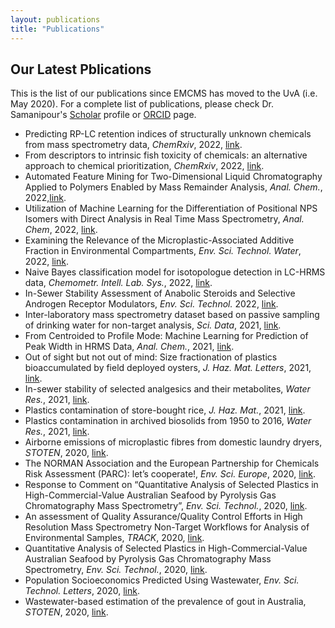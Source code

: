 ```yaml
---
layout: publications
title: "Publications"
---
```


## Our Latest Pblications 

This is the list of our publications since EMCMS has moved to the UvA (i.e. May 2020). For a complete list of publications, please check Dr. Samanipour's [Scholar](https://scholar.google.com/citations?user=q91SSooAAAAJ&hl=en) profile or [ORCID](https://orcid.org/0000-0001-8270-6979) page. 

* Predicting RP-LC retention indices of structurally unknown chemicals from mass spectrometry data, *ChemRxiv*, 2022, [link](https://chemrxiv.org/engage/chemrxiv/article-details/6284b39d708767488a56959d).
* From descriptors to intrinsic fish toxicity of chemicals: an alternative approach to chemical prioritization, *ChemRxiv*, 2022, [link](https://chemrxiv.org/engage/chemrxiv/article-details/62ac9a8004a3a97dec4a2223).
* Automated Feature Mining for Two-Dimensional Liquid Chromatography Applied to Polymers Enabled by Mass Remainder Analysis, *Anal. Chem.*, 2022,[link](https://pubs.acs.org/doi/full/10.1021/acs.analchem.1c05336).
* Utilization of Machine Learning for the Differentiation of Positional NPS Isomers with Direct Analysis in Real Time Mass Spectrometry, *Anal. Chem*, 2022, [link](https://pubs.acs.org/doi/10.1021/acs.analchem.1c04985).
* Examining the Relevance of the Microplastic-Associated Additive Fraction in Environmental Compartments, *Env. Sci. Technol. Water*, 2022, [link](https://pubs.acs.org/doi/10.1021/acsestwater.1c00310).
* Naive Bayes classification model for isotopologue detection in LC-HRMS data, *Chemometr. Intell. Lab. Sys.*, 2022, [link](https://www.sciencedirect.com/science/article/pii/S0169743922000260?via%3Dihub).
* In-Sewer Stability Assessment of Anabolic Steroids and Selective Androgen Receptor Modulators, *Env. Sci. Technol.* 2022, [link](https://pubs.acs.org/doi/10.1021/acs.est.1c03047).
* Inter-laboratory mass spectrometry dataset based on passive sampling of drinking water for non-target analysis, *Sci. Data*, 2021, [link](https://www.nature.com/articles/s41597-021-01002-w).
* From Centroided to Profile Mode: Machine Learning for Prediction of Peak Width in HRMS Data, *Anal. Chem.*, 2021, [link](https://pubs.acs.org/doi/10.1021/acs.analchem.1c03755).
* Out of sight but not out of mind: Size fractionation of plastics bioaccumulated by field deployed oysters, *J. Haz. Mat. Letters*, 2021, [link](https://www.sciencedirect.com/science/article/pii/S2666911021000095?via%3Dihub).
* In-sewer stability of selected analgesics and their metabolites, *Water Res.*, 2021, [link](https://www.sciencedirect.com/science/article/abs/pii/S0043135421008423?via%3Dihub).
* Plastics contamination of store-bought rice, *J. Haz. Mat.*, 2021, [link](https://www.sciencedirect.com/science/article/abs/pii/S0304389421007421).
* Plastics contamination in archived biosolids from 1950 to 2016, *Water Res.*, 2021, [link](https://www.sciencedirect.com/science/article/abs/pii/S0043135421005650?via%3Dihub).
* Airborne emissions of microplastic fibres from domestic laundry dryers, *STOTEN*, 2020, [link](https://www.sciencedirect.com/science/article/abs/pii/S0048969720347045?via%3Dihub).
* The NORMAN Association and the European Partnership for Chemicals Risk Assessment (PARC): let’s cooperate!, *Env. Sci. Europe*, 2020, [link](https://enveurope.springeropen.com/articles/10.1186/s12302-020-00375-w).
* Response to Comment on “Quantitative Analysis of Selected Plastics in High-Commercial-Value Australian Seafood by Pyrolysis Gas Chromatography Mass Spectrometry”, *Env. Sci. Technol.*, 2020, [link](https://pubs.acs.org/doi/10.1021/acs.est.0c07097).
* An assessment of Quality Assurance/Quality Control Efforts in High Resolution Mass Spectrometry Non-Target Workflows for Analysis of Environmental Samples, *TRACK*, 2020, [link](https://www.sciencedirect.com/science/article/pii/S0165993620302922?via%3Dihub).
* Quantitative Analysis of Selected Plastics in High-Commercial-Value Australian Seafood by Pyrolysis Gas Chromatography Mass Spectrometry, *Env. Sci. Technol.*, 2020, [link](https://pubs.acs.org/doi/10.1021/acs.est.0c02337).
* Population Socioeconomics Predicted Using Wastewater, *Env. Sci. Technol. Letters*, 2020, [link](https://pubs.acs.org/doi/10.1021/acs.estlett.0c00392).
* Wastewater-based estimation of the prevalence of gout in Australia, *STOTEN*, 2020, [link](https://www.sciencedirect.com/science/article/abs/pii/S0048969720304356?via%3Dihub).
